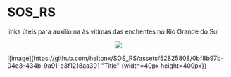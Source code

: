 # SOS_RS
links úteis para auxílio na às vitimas das enchentes no Rio Grande do Sul

<p align="center">
  <img src=https://github.com/heltonx/SOS_RS/assets/52825808/0bf8b97b-04e3-434b-9a91-c3f1218aa391 />
</p>
![image](https://github.com/heltonx/SOS_RS/assets/52825808/0bf8b97b-04e3-434b-9a91-c3f1218aa391 "Title" {width=40px height=400px})
